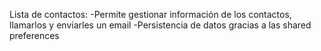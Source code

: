 Lista de contactos:
	-Permite gestionar información de los contactos, llamarlos y enviarles un email
	-Persistencia de datos gracias a las shared preferences